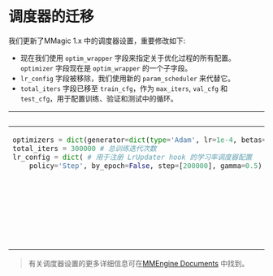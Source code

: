 # 调度器的迁移

我们更新了MMagic 1.x 中的调度器设置，重要修改如下:

- 现在我们使用 `optim_wrapper` 字段来指定关于优化过程的所有配置。`optimizer` 字段现在是 `optim_wrapper` 的一个子字段。
- `lr_config` 字段被移除，我们使用新的 `param_scheduler` 来代替它。
- `total_iters` 字段已移至 `train_cfg`，作为 `max_iters`, `val_cfg` 和 `test_cfg`，用于配置训练、验证和测试中的循环。

<table class="docutils">
<thead>
  <tr>
    <th> Original </th>
    <th> New </th>
<tbody>
<tr>
<td valign="top">

```python
optimizers = dict(generator=dict(type='Adam', lr=1e-4, betas=(0.9, 0.999)))   # 用于构建优化器的配置，支持 PyTorch 中的所有优化器，其参数与 PyTorch 中的参数相同。
total_iters = 300000 # 总训练迭代次数
lr_config = dict( # 用于注册 LrUpdater hook 的学习率调度器配置
    policy='Step', by_epoch=False, step=[200000], gamma=0.5)  # 调度器的策略
```

</td>

<td valign="top">

```python
optim_wrapper = dict(
    dict(
        type='OptimWrapper',
        optimizer=dict(type='Adam', lr=1e-4),
    )
)  # 用于构建优化器的配置，支持 PyTorch 中的所有优化器，其参数与 PyTorch 中的参数相同。
param_scheduler = dict(  # 学习策略的配置
    type='MultiStepLR', by_epoch=False, milestones=[200000], gamma=0.5)  # 调度器的策略
train_cfg = dict(
    type='IterBasedTrainLoop', max_iters=300000, val_interval=5000)  # 训练循环类型的配置
val_cfg = dict(type='ValLoop')  # 验证循环类型的名称
test_cfg = dict(type='TestLoop')  # 测试循环类型的名称
```

</td>

</tr>
</thead>
</table>

> 有关调度器设置的更多详细信息可在[MMEngine Documents](https://github.com/open-mmlab/mmengine/blob/main/docs/en/migration/param_scheduler.md) 中找到。
